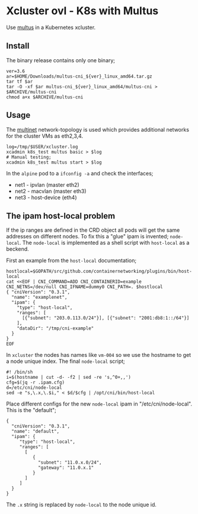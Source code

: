 # Xcluster ovl - K8s with Multus

Use [multus](https://github.com/intel/multus-cni) in a Kubernetes xcluster.


## Install

The binary release contains only one binary;
```
ver=3.6
ar=$HOME/Downloads/multus-cni_${ver}_linux_amd64.tar.gz
tar tf $ar
tar -O -xf $ar multus-cni_${ver}_linux_amd64/multus-cni > $ARCHIVE/multus-cni
chmod a+x $ARCHIVE/multus-cni
```


## Usage

The [multinet](../network-topology/README.md#multinet)
network-topology is used which provides additional networks for the
cluster VMs as eth2,3,4.

```
log=/tmp/$USER/xcluster.log
xcadmin k8s_test multus basic > $log
# Manual testing;
xcadmin k8s_test multus start > $log
```

In the `alpine` pod to a `ifconfig -a` and check the interfaces;

 * net1 - ipvlan (master eth2)
 * net2 - macvlan (master eth3)
 * net3 - host-device (eth4)


## The ipam host-local problem

If the ip ranges are defined in the CRD object all pods will get the
same addresses on different nodes. To fix this a "glue" ipam is
invented; `node-local`. The `node-local` is implemented as a shell
script with `host-local` as a beckend.

First an example from the `host-local` documentation;

```
hostlocal=$GOPATH/src/github.com/containernetworking/plugins/bin/host-local
cat <<EOF | CNI_COMMAND=ADD CNI_CONTAINERID=example CNI_NETNS=/dev/null CNI_IFNAME=dummy0 CNI_PATH=. $hostlocal
{ "cniVersion": "0.3.1",
  "name": "examplenet",
  "ipam": {
    "type": "host-local",
	"ranges": [
	  [{"subnet": "203.0.113.0/24"}], [{"subnet": "2001:db8:1::/64"}]
	],
    "dataDir": "/tmp/cni-example"
  }
}
EOF
```

In `xcluster` the nodes has names like `vm-004` so we use the hostname
to get a node unique index. The final `node-local` script;


```
#! /bin/sh
i=$(hostname | cut -d- -f2 | sed -re 's,^0+,,')
cfg=$(jq -r .ipam.cfg)
d=/etc/cni/node-local
sed -e "s,\.x,\.$i," < $d/$cfg | /opt/cni/bin/host-local
```

Place different configs for the new `node-local` ipam in
"/etc/cni/node-local". This is the "default";

```
{
  "cniVersion": "0.3.1",
  "name": "default",
  "ipam": {
     "type": "host-local",
     "ranges": [
       [
          {
            "subnet": "11.0.x.0/24",
            "gateway": "11.0.x.1"
          }
       ]
     ]
  }
}
```

The `.x` string is replaced by `node-local` to the node unique id.

